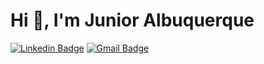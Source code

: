 <h1>Hi 👋, I'm Junior Albuquerque</h1>

[![Linkedin Badge](https://img.shields.io/badge/-Junior%20Albuquerque-78F8AB?style=flat-square&logo=Linkedin&logoColor=black&link=https://www.linkedin.com/in/junior-albuquerque/)](https://www.linkedin.com/in/junior-albuquerque/) 
[![Gmail Badge](https://img.shields.io/badge/-jnralb.dev@gmail.com-78F8AB?style=flat-square&logo=Gmail&logoColor=black&link=mailto:jnralb.dev@gmail.com)](mailto:jnralb.dev@gmail.com)

